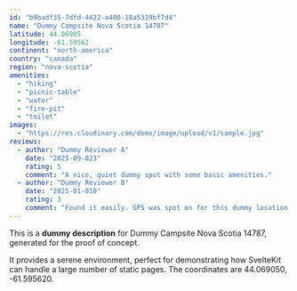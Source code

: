 ```yaml
---
id: "b9badf35-7dfd-4422-a400-18a5319bf7d4"
name: "Dummy Campsite Nova Scotia 14787"
latitude: 44.06905
longitude: -61.59562
continent: "north-america"
country: "canada"
region: "nova-scotia"
amenities:
  - "hiking"
  - "picnic-table"
  - "water"
  - "fire-pit"
  - "toilet"
images:
  - "https://res.cloudinary.com/demo/image/upload/v1/sample.jpg"
reviews:
  - author: "Dummy Reviewer A"
    date: "2025-09-023"
    rating: 5
    comment: "A nice, quiet dummy spot with some basic amenities."
  - author: "Dummy Reviewer B"
    date: "2025-01-010"
    rating: 3
    comment: "Found it easily. GPS was spot on for this dummy location."
---
```


This is a **dummy description** for Dummy Campsite Nova Scotia 14787, generated for the proof of concept.

It provides a serene environment, perfect for demonstrating how SvelteKit can handle a large number of static pages. The coordinates are 44.069050, -61.595620.
